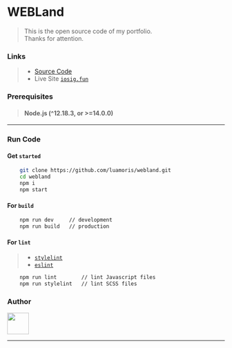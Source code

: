 # WEBLand

> This is the open source code of my portfolio. \
> Thanks for attention.

### Links

> + [Source Code][sourse-code]
> + Live Site [`iosig.fun`][iosig.fun]

[sourse-code]: https://github.com/luamoris/webland
[iosig.fun]: https://iosif.fun/



### Prerequisites

> #### Node.js (^12.18.3, or >=14.0.0)


---


### Run Сode

#### Get `started`

```bash
	git clone https://github.com/luamoris/webland.git
	cd webland
	npm i
	npm start
```

#### For `build`

```bash
	npm run dev 	// development
	npm run build	// production
```

#### For `lint`

> - [`stylelint`][stylelint]
> - [`eslint`][eslint]

```bash
	npm run lint		// lint Javascript files
	npm run stylelint	// lint SCSS files
```


### Author

<p align="left">
	<a href="https://github.com/luamoris">
		<img width="50" src="https://avatars.githubusercontent.com/u/70754306?s=460&u=922c28870849f7c9528034f0512e69fb77339c84&v=4 alt="Iosif Luamoris"/>
	</a>
</p>


---


[stylelint]: https://stylelint.io/
[eslint]: https://eslint.org/

[logo]: https://raw.githubusercontent.com/luamoris/webpack-boilerplate/276b2451ca1f7d11d6cddb83ae3418105511396b/src/img/box.svg
[github]: https://github.com/luamoris/webpack-boilerplate
